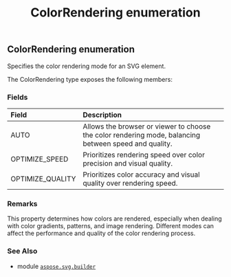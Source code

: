 ﻿---
title: ColorRendering enumeration
second_title: Aspose.SVG for Python via .NET API References
description: 
type: docs
weight: 1320
url: /python-net/aspose.svg.builder/colorrendering/
is_root: false
---

## ColorRendering enumeration

Specifies the color rendering mode for an SVG element.



The ColorRendering type exposes the following members:

### Fields
| Field | Description |
| :- | :- |
| AUTO | Allows the browser or viewer to choose the color rendering mode, balancing between speed and quality. |
| OPTIMIZE_SPEED | Prioritizes rendering speed over color precision and visual quality. |
| OPTIMIZE_QUALITY | Prioritizes color accuracy and visual quality over rendering speed. |



### Remarks 


This property determines how colors are rendered, especially when dealing with color gradients, patterns, and image rendering. Different modes can affect the performance and quality of the color rendering process.

### See Also
* module [`aspose.svg.builder`](..)
